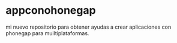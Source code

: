 # appconohonegap
mi nuevo repositorio para obtener ayudas a crear aplicaciones con phonegap para muiltiplataformas.
